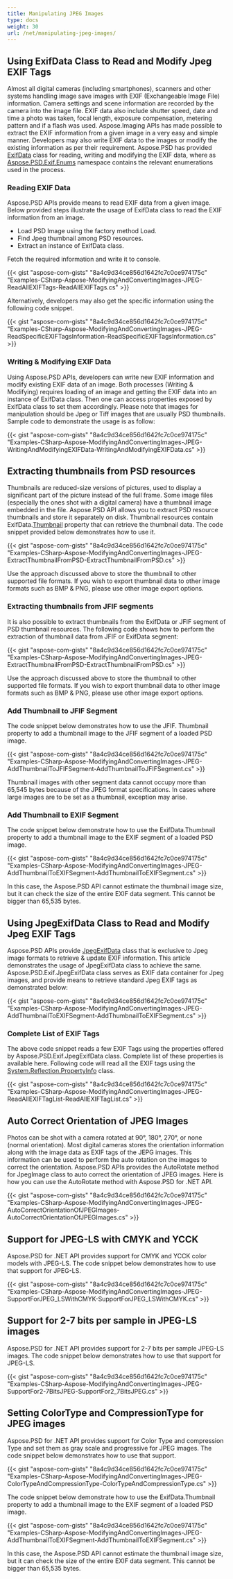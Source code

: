 ```yaml
---
title: Manipulating JPEG Images
type: docs
weight: 30
url: /net/manipulating-jpeg-images/
---
```


## **Using ExifData Class to Read and Modify Jpeg EXIF Tags**
Almost all digital cameras (including smartphones), scanners and other systems handling image save images with EXIF (Exchangeable Image File) information. Camera settings and scene information are recorded by the camera into the image file. EXIF data also include shutter speed, date and time a photo was taken, focal length, exposure compensation, metering pattern and if a flash was used. Aspose.Imaging APIs has made possible to extract the EXIF information from a given image in a very easy and simple manner. Developers may also write EXIF data to the images or modify the existing information as per their requirement. Aspose.PSD has provided [ExifData](https://apireference.aspose.com/psd/net/aspose.psd.exif/exifdata) class for reading, writing and modifying the EXIF data, where as [Aspose.PSD.Exif.Enums](https://apireference.aspose.com/psd/net/aspose.psd.exif.enums) namespace contains the relevant enumerations used in the process.
### **Reading EXIF Data**
Aspose.PSD APIs provide means to read EXIF data from a given image. Below provided steps illustrate the usage of ExifData class to read the EXIF information from an image.

- Load PSD Image using the factory method Load.
- Find Jpeg thumbnail among PSD resources.
- Extract an instance of ExifData class.

Fetch the required information and write it to console.

{{< gist "aspose-com-gists" "8a4c9d34ce856d1642fc7c0ce974175c" "Examples-CSharp-Aspose-ModifyingAndConvertingImages-JPEG-ReadAllEXIFTags-ReadAllEXIFTags.cs" >}}


Alternatively, developers may also get the specific information using the following code snippet.


{{< gist "aspose-com-gists" "8a4c9d34ce856d1642fc7c0ce974175c" "Examples-CSharp-Aspose-ModifyingAndConvertingImages-JPEG-ReadSpecificEXIFTagsInformation-ReadSpecificEXIFTagsInformation.cs" >}}
### **Writing & Modifying EXIF Data**
Using Aspose.PSD APIs, developers can write new EXIF information and modify existing EXIF data of an image. Both processes (Writing & Modifying) requires loading of an image and getting the EXIF data into an instance of ExifData class. Then one can access properties exposed by ExifData class to set them accordingly. Please note that images for manipulation should be Jpeg or Tiff images that are usually PSD thumbnails. Sample code to demonstrate the usage is as follow:



{{< gist "aspose-com-gists" "8a4c9d34ce856d1642fc7c0ce974175c" "Examples-CSharp-Aspose-ModifyingAndConvertingImages-JPEG-WritingAndModifyingEXIFData-WritingAndModifyingEXIFData.cs" >}}
## **Extracting thumbnails from PSD resources**
Thumbnails are reduced-size versions of pictures, used to display a significant part of the picture instead of the full frame. Some image files (especially the ones shot with a digital camera) have a thumbnail image embedded in the file. Aspose.PSD API allows you to extract PSD resource thumbnails and store it separately on disk. Thumbnail resources contain ExifData.[Thumbnail](https://apireference.aspose.com/psd/net/aspose.psd.exif/jpegexifdata/properties/thumbnail) property that can retrieve the thumbnail data. The code snippet provided below demonstrates how to use it.


{{< gist "aspose-com-gists" "8a4c9d34ce856d1642fc7c0ce974175c" "Examples-CSharp-Aspose-ModifyingAndConvertingImages-JPEG-ExtractThumbnailFromPSD-ExtractThumbnailFromPSD.cs" >}}


Use the approach discussed above to store the thumbnail to other supported file formats. If you wish to export thumbnail data to other image formats such as BMP & PNG, please use other image export options.


### **Extracting thumbnails from JFIF segments**
It is also possible to extract thumbnails from the ExifData or JFIF segment of PSD thumbnail resources. The following code shows how to perform the extraction of thumbnail data from JFIF or ExifData segment:


{{< gist "aspose-com-gists" "8a4c9d34ce856d1642fc7c0ce974175c" "Examples-CSharp-Aspose-ModifyingAndConvertingImages-JPEG-ExtractThumbnailFromPSD-ExtractThumbnailFromPSD.cs" >}}


Use the approach discussed above to store the thumbnail to other supported file formats. If you wish to export thumbnail data to other image formats such as BMP & PNG, please use other image export options.
### **Add Thumbnail to JFIF Segment**
The code snippet below demonstrates how to use the JFIF. Thumbnail property to add a thumbnail image to the JFIF segment of a loaded PSD image.


{{< gist "aspose-com-gists" "8a4c9d34ce856d1642fc7c0ce974175c" "Examples-CSharp-Aspose-ModifyingAndConvertingImages-JPEG-AddThumbnailToJFIFSegment-AddThumbnailToJFIFSegment.cs" >}}

Thumbnail images with other segment data cannot occupy more than 65,545 bytes because of the JPEG format specifications. In cases where large images are to be set as a thumbnail, exception may arise.


### **Add Thumbnail to EXIF Segment**
The code snippet below demonstrate how to use the ExifData.Thumbnail property to add a thumbnail image to the EXIF segment of a loaded PSD image.


{{< gist "aspose-com-gists" "8a4c9d34ce856d1642fc7c0ce974175c" "Examples-CSharp-Aspose-ModifyingAndConvertingImages-JPEG-AddThumbnailToEXIFSegment-AddThumbnailToEXIFSegment.cs" >}}


In this case, the Aspose.PSD API cannot estimate the thumbnail image size, but it can check the size of the entire EXIF data segment. This cannot be bigger than 65,535 bytes.
## **Using JpegExifData Class to Read and Modify Jpeg EXIF Tags**
Aspose.PSD APIs provide [JpegExifData](https://apireference.aspose.com/psd/net/aspose.psd.exif/jpegexifdata) class that is exclusive to Jpeg image formats to retrieve & update EXIF information. This article demonstrates the usage of JpegExifData class to achieve the same. Aspose.PSD.Exif.JpegExifData class serves as EXIF data container for Jpeg images, and provide means to retrieve standard Jpeg EXIF tags as demonstrated below:



{{< gist "aspose-com-gists" "8a4c9d34ce856d1642fc7c0ce974175c" "Examples-CSharp-Aspose-ModifyingAndConvertingImages-JPEG-AddThumbnailToEXIFSegment-AddThumbnailToEXIFSegment.cs" >}}
### **Complete List of EXIF Tags**
The above code snippet reads a few EXIF Tags using the properties offered by Aspose.PSD.Exif.JpegExifData class. Complete list of these properties is available here. Following code will read all the EXIF tags using the [System.Reflection.PropertyInfo](https://docs.microsoft.com/en-us/dotnet/api/system.reflection.propertyinfo?view=net-5.0) class.


{{< gist "aspose-com-gists" "8a4c9d34ce856d1642fc7c0ce974175c" "Examples-CSharp-Aspose-ModifyingAndConvertingImages-JPEG-ReadAllEXIFTagList-ReadAllEXIFTagList.cs" >}}
## **Auto Correct Orientation of JPEG Images**


Photos can be shot with a camera rotated at 90°, 180°, 270°, or none (normal orientation). Most digital cameras stores the orientation information along with the image data as EXIF tags of the JEPG images. This information can be used to perform the auto rotation on the images to correct the orientation. Aspose.PSD APIs provides the AutoRotate method for JpegImage class to auto correct the orientation of JPEG images. Here is how you can use the AutoRotate method with Aspose.PSD for .NET API.


{{< gist "aspose-com-gists" "8a4c9d34ce856d1642fc7c0ce974175c" "Examples-CSharp-Aspose-ModifyingAndConvertingImages-JPEG-AutoCorrectOrientationOfJPEGImages-AutoCorrectOrientationOfJPEGImages.cs" >}}
## **Support for JPEG-LS with CMYK and YCCK**


Aspose.PSD for .NET API provides support for CMYK and YCCK color models with JPEG-LS. The code snippet below demonstrates how to use that support for JPEG-LS.



{{< gist "aspose-com-gists" "8a4c9d34ce856d1642fc7c0ce974175c" "Examples-CSharp-Aspose-ModifyingAndConvertingImages-JPEG-SupportForJPEG_LSWithCMYK-SupportForJPEG_LSWithCMYK.cs" >}}
## **Support for 2-7 bits per sample in JPEG-LS images**


Aspose.PSD for .NET API provides support for 2-7 bits per sample JPEG-LS images. The code snippet below demonstrates how to use that support for JPEG-LS.



{{< gist "aspose-com-gists" "8a4c9d34ce856d1642fc7c0ce974175c" "Examples-CSharp-Aspose-ModifyingAndConvertingImages-JPEG-SupportFor2-7BitsJPEG-SupportFor2_7BitsJPEG.cs" >}}
## **Setting ColorType and CompressionType for JPEG images**




Aspose.PSD for .NET API provides support for Color Type and compression Type and set them as gray scale and progressive for JPEG images. The code snippet below demonstrates how to use that support.



{{< gist "aspose-com-gists" "8a4c9d34ce856d1642fc7c0ce974175c" "Examples-CSharp-Aspose-ModifyingAndConvertingImages-JPEG-ColorTypeAndCompressionType-ColorTypeAndCompressionType.cs" >}}





The code snippet below demonstrate how to use the ExifData.Thumbnail property to add a thumbnail image to the EXIF segment of a loaded PSD image.



{{< gist "aspose-com-gists" "8a4c9d34ce856d1642fc7c0ce974175c" "Examples-CSharp-Aspose-ModifyingAndConvertingImages-JPEG-AddThumbnailToEXIFSegment-AddThumbnailToEXIFSegment.cs" >}}

In this case, the Aspose.PSD API cannot estimate the thumbnail image size, but it can check the size of the entire EXIF data segment. This cannot be bigger than 65,535 bytes.
